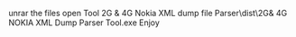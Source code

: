 unrar the files 
open Tool 2G & 4G Nokia XML dump file Parser\dist\2G& 4G NOKIA XML Dump Parser Tool.exe
Enjoy
